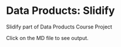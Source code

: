 # Data Products: Slidify

Slidify part of Data Products Course Project

Click on the MD file to see output.
